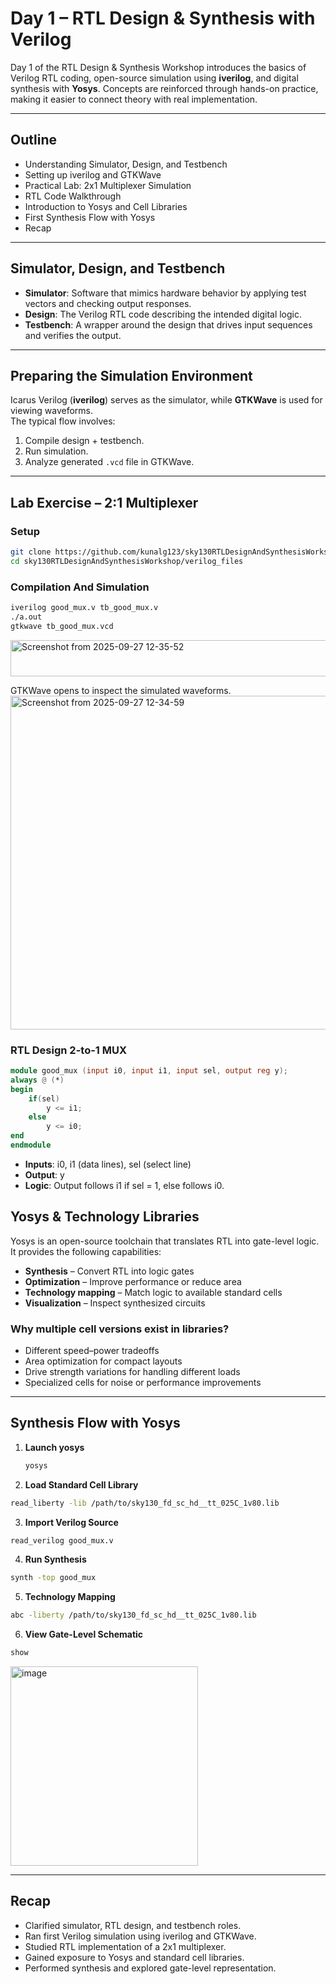 # Day 1 – RTL Design & Synthesis with Verilog

Day 1 of the RTL Design & Synthesis Workshop introduces the basics of Verilog RTL coding, open-source simulation using **iverilog**, and digital synthesis with **Yosys**. Concepts are reinforced through hands-on practice, making it easier to connect theory with real implementation.  

---

## Outline
- Understanding Simulator, Design, and Testbench  
- Setting up iverilog and GTKWave  
- Practical Lab: 2x1 Multiplexer Simulation  
- RTL Code Walkthrough  
- Introduction to Yosys and Cell Libraries  
- First Synthesis Flow with Yosys  
- Recap  

---

## Simulator, Design, and Testbench

- **Simulator**: Software that mimics hardware behavior by applying test vectors and checking output responses.  
- **Design**: The Verilog RTL code describing the intended digital logic.  
- **Testbench**: A wrapper around the design that drives input sequences and verifies the output.  

---

## Preparing the Simulation Environment

Icarus Verilog (**iverilog**) serves as the simulator, while **GTKWave** is used for viewing waveforms.  
The typical flow involves:  
1. Compile design + testbench.  
2. Run simulation.  
3. Analyze generated `.vcd` file in GTKWave.  

---

## Lab Exercise – 2:1 Multiplexer

### Setup
```bash
git clone https://github.com/kunalg123/sky130RTLDesignAndSynthesisWorkshop.git
cd sky130RTLDesignAndSynthesisWorkshop/verilog_files
```
### Compilation And Simulation
```bash
iverilog good_mux.v tb_good_mux.v
./a.out
gtkwave tb_good_mux.vcd
```
<img width="993" height="58" alt="Screenshot from 2025-09-27 12-35-52" src="https://github.com/user-attachments/assets/def8130b-6f67-4a61-8c34-97e5d3201a2a" />

GTKWave opens to inspect the simulated waveforms.
<img width="990" height="534" alt="Screenshot from 2025-09-27 12-34-59" src="https://github.com/user-attachments/assets/6863e260-fe06-4245-b18b-0ee19a4726a4" />

### RTL Design 2-to-1 MUX
```verilog
module good_mux (input i0, input i1, input sel, output reg y);
always @ (*)
begin
    if(sel)
        y <= i1;
    else 
        y <= i0;
end
endmodule
```
- **Inputs**: i0, i1 (data lines), sel (select line) 
- **Output**: y 
- **Logic**: Output follows i1 if sel = 1, else follows i0.

## Yosys & Technology Libraries

Yosys is an open-source toolchain that translates RTL into gate-level logic.  
It provides the following capabilities:  

- **Synthesis** – Convert RTL into logic gates  
- **Optimization** – Improve performance or reduce area  
- **Technology mapping** – Match logic to available standard cells  
- **Visualization** – Inspect synthesized circuits  

### Why multiple cell versions exist in libraries?

- Different speed–power tradeoffs  
- Area optimization for compact layouts  
- Drive strength variations for handling different loads  
- Specialized cells for noise or performance improvements  

---

## Synthesis Flow with Yosys

1. **Launch yosys**
   ```bash
   yosys
   ```
2. **Load Standard Cell Library**
```bash
read_liberty -lib /path/to/sky130_fd_sc_hd__tt_025C_1v80.lib
```

3. **Import Verilog Source**
```bash
read_verilog good_mux.v
```

4. **Run Synthesis**
```bash
synth -top good_mux
```

5. **Technology Mapping**
```bash
abc -liberty /path/to/sky130_fd_sc_hd__tt_025C_1v80.lib
```

6. **View Gate-Level Schematic**
```bash
show
```
<img width="300" height="319" alt="image" src="https://github.com/user-attachments/assets/e47288dd-9a2a-4555-a342-fa38ab36e660" />

---

## Recap

- Clarified simulator, RTL design, and testbench roles.  
- Ran first Verilog simulation using iverilog and GTKWave.  
- Studied RTL implementation of a 2x1 multiplexer.  
- Gained exposure to Yosys and standard cell libraries.  
- Performed synthesis and explored gate-level representation.
